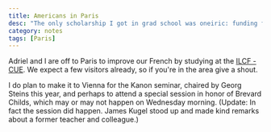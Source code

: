 ```yaml
---
title: Americans in Paris
desc: "The only scholarship I got in grad school was oneiric: funding for a month in Paris."
category: notes
tags: [Paris]
---
```


Adriel and I are off to Paris to improve our French by studying at the
[ILCF - CUE](http://www.icp.fr/ilcf/). We expect a few visitors already,
so if you're in the area give a shout.

I do plan to make it to Vienna for the Kanon seminar, chaired by Georg
Steins this year, and perhaps to attend a special session in honor of
Brevard Childs, which may or may not happen on Wednesday morning.
(Update: In fact the session did happen. James Kugel stood up and made
kind remarks about a former teacher and colleague.)